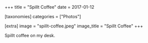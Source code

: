 +++
title = "Spillt Coffee"
date = 2017-01-12

[taxonomies]
categories = ["Photos"]

[extra]
image = "spillt-coffee.jpeg"
image_title = "Spillt Coffee"
+++

Spillt coffee on my desk.
